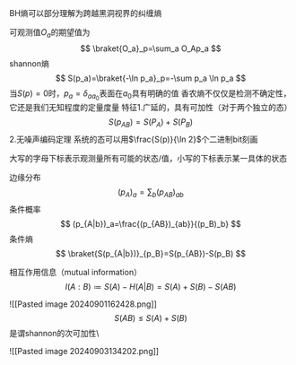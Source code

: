 BH熵可以部分理解为跨越黑洞视界的纠缠熵

可观测值$O_a$的期望值为
$$
\braket{O_a}_p=\sum_a O_Ap_a
$$
shannon熵
$$
S(p_a)=\braket{-\ln p_a}_p=-\sum p_a \ln p_a
$$
当$S(p)=0$时，$p_a=\delta_{aa_0}$表面在$a_0$具有明确的值
香农熵不仅仅是检测不确定性，它还是我们无知程度的定量度量
特征1.广延的，具有可加性（对于两个独立的态）
$$
S(p_{AB})=S(P_A)+S(P_B)
$$
2.无噪声编码定理
系统的态可以用$\frac{S(p)}{\ln 2}$个二进制bit刻画

大写的字母下标表示观测量所有可能的状态/值，小写的下标表示某一具体的状态

边缘分布
$$
(p_A)_a=\sum_b (p_{AB})_{ab}
$$
条件概率
$$
(p_{A|b})_a=\frac{(p_{AB})_{ab}}{(p_B)_b}
$$
条件熵
$$
\braket{S(p_{A|b})}_{p_B}=S(p_{AB})-S(p_B)
$$

相互作用信息（mutual information）
$$
I(A:B)\coloneqq S(A)-H(A|B)=S(A)+S(B)-S(AB)
$$

![[Pasted image 20240901162428.png]]
$$
S(AB)\leqslant S(A)+S(B)
$$
是谓shannon的次可加性\



![[Pasted image 20240903134202.png]]